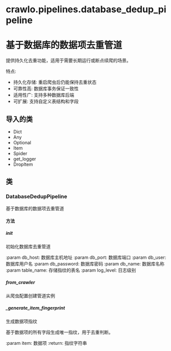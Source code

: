 # crawlo.pipelines.database_dedup_pipeline

基于数据库的数据项去重管道
=======================
提供持久化去重功能，适用于需要长期运行或断点续爬的场景。

特点:
- 持久化存储: 重启爬虫后仍能保持去重状态
- 可靠性高: 数据库事务保证一致性
- 适用性广: 支持多种数据库后端
- 可扩展: 支持自定义表结构和字段

## 导入的类

- Dict
- Any
- Optional
- Item
- Spider
- get_logger
- DropItem

## 类

### DatabaseDedupPipeline
基于数据库的数据项去重管道

#### 方法

##### __init__
初始化数据库去重管道

:param db_host: 数据库主机地址
:param db_port: 数据库端口
:param db_user: 数据库用户名
:param db_password: 数据库密码
:param db_name: 数据库名称
:param table_name: 存储指纹的表名
:param log_level: 日志级别

##### from_crawler
从爬虫配置创建管道实例

##### _generate_item_fingerprint
生成数据项指纹

基于数据项的所有字段生成唯一指纹，用于去重判断。

:param item: 数据项
:return: 指纹字符串
